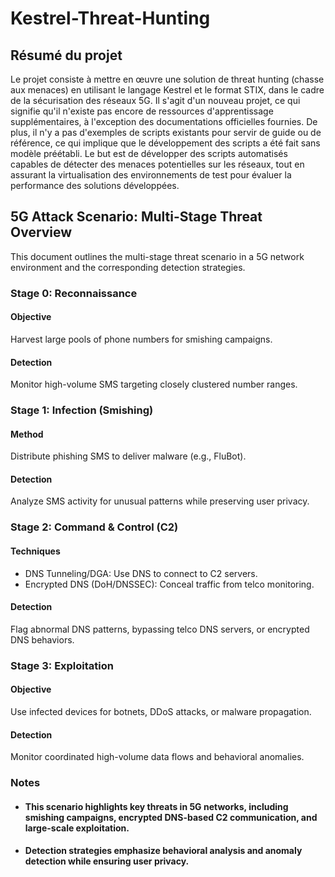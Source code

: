 # Kestrel-Threat-Hunting

## Résumé du projet

Le projet consiste à mettre en œuvre une solution de threat hunting (chasse aux menaces) en utilisant le langage Kestrel et le format STIX, dans le cadre de la sécurisation des réseaux 5G. Il s'agit d'un nouveau projet, ce qui signifie qu'il n'existe pas encore de ressources d'apprentissage supplémentaires, à l'exception des documentations officielles fournies. De plus, il n'y a pas d'exemples de scripts existants pour servir de guide ou de référence, ce qui implique que le développement des scripts a été fait sans modèle préétabli. Le but est de développer des scripts automatisés capables de détecter des menaces potentielles sur les réseaux, tout en assurant la virtualisation des environnements de test pour évaluer la performance des solutions développées.


## 5G Attack Scenario: Multi-Stage Threat Overview
This document outlines the multi-stage threat scenario in a 5G network environment and the corresponding detection strategies.

### Stage 0: Reconnaissance
#### Objective
Harvest large pools of phone numbers for smishing campaigns.
#### Detection
 Monitor high-volume SMS targeting closely clustered number ranges.
### Stage 1: Infection (Smishing)
#### Method
Distribute phishing SMS to deliver malware (e.g., FluBot).
#### Detection
Analyze SMS activity for unusual patterns while preserving user privacy.
### Stage 2: Command & Control (C2)
#### Techniques
* DNS Tunneling/DGA: Use DNS to connect to C2 servers.
* Encrypted DNS (DoH/DNSSEC): Conceal traffic from telco monitoring.
#### Detection
Flag abnormal DNS patterns, bypassing telco DNS servers, or encrypted DNS behaviors.
### Stage 3: Exploitation
#### Objective
Use infected devices for botnets, DDoS attacks, or malware propagation.
#### Detection
Monitor coordinated high-volume data flows and behavioral anomalies.
### Notes
* ####  This scenario highlights key threats in 5G networks, including smishing campaigns, encrypted DNS-based C2 communication, and large-scale exploitation.
* ####  Detection strategies emphasize behavioral analysis and anomaly detection while ensuring user privacy.
